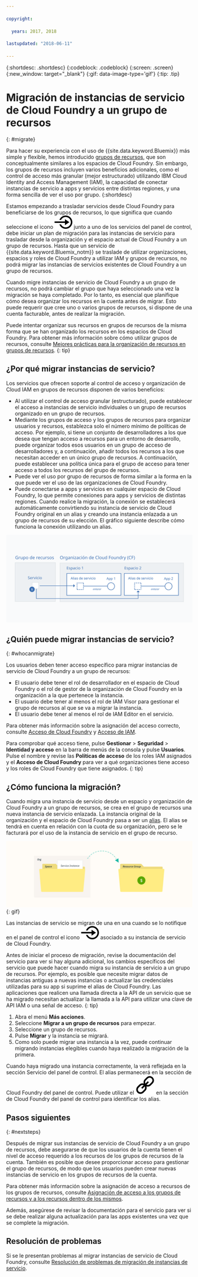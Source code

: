 ```yaml
---

copyright:

  years: 2017, 2018

lastupdated: "2018-06-11"

---
```


{:shortdesc: .shortdesc}
{:codeblock: .codeblock}
{:screen: .screen}
{:new_window: target="_blank"}
{:gif: data-image-type='gif'}
{:tip: .tip}

# Migración de instancias de servicio de Cloud Foundry a un grupo de recursos
{: #migrate}

Para hacer su experiencia con el uso de {{site.data.keyword.Bluemix}} más simple y flexible, hemos introducido [grupos de recursos](/docs/resources/resourcegroups.html#rgs), que son conceptualmente similares a los espacios de Cloud Foundry. Sin embargo, los grupos de recursos incluyen varios beneficios adicionales, como el control de acceso más granular (mejor estructurado) utilizando IBM Cloud Identity and Access Management (IAM), la capacidad de conectar instancias de servicio a apps y servicios entre distintas regiones, y una forma sencilla de ver el uso por grupo.
{:shortdesc}

Estamos empezando a trasladar servicios desde Cloud Foundry para beneficiarse de los grupos de recursos, lo que significa que cuando seleccione el icono ![Migrar esta instancia de servicio a un grupo de recursos](images/migrate.svg "Migrar esta instancia de servicio a un grupo de recursos") junto a uno de los servicios del panel de control, debe iniciar un plan de migración para las instancias de servicio para trasladar desde la organización y el espacio actual de Cloud Foundry a un grupo de recursos. Hasta que un servicio de {{site.data.keyword.Bluemix_notm}} se traslade de utilizar organizaciones, espacios y roles de Cloud Foundry a utilizar IAM y grupos de recursos, no podrá migrar las instancias de servicios existentes de Cloud Foundry a un grupo de recursos.

Cuando migre instancias de servicio de Cloud Foundry a un grupo de recursos, no podrá cambiar el grupo que haya seleccionado una vez la migración se haya completado. Por lo tanto, es esencial que planifique cómo desea organizar los recursos en la cuenta antes de migrar. Esto puede requerir que cree uno o varios grupos de recursos, si dispone de una cuenta facturable, antes de realizar la migración. 

Puede intentar organizar sus recursos en grupos de recursos de la misma forma que se han organizado los recursos en los espacios de Cloud Foundry. Para obtener más información sobre cómo utilizar grupos de recursos, consulte [Mejores prácticas para la organización de recursos en grupos de recursos](/docs/resources/bestpractice_rgs.html#bp_resourcegroups).
{: tip}


## ¿Por qué migrar instancias de servicio?

Los servicios que ofrecen soporte al control de acceso y organización de Cloud IAM en grupos de recursos disponen de varios beneficios:

* Al utilizar el control de acceso granular (estructurado), puede establecer el acceso a instancias de servicio individuales o un grupo de recursos organizado en un grupo de recursos. 
* Mediante los grupos de acceso y los grupos de recursos para organizar usuarios y recursos, establezca solo el número mínimo de políticas de acceso. Por ejemplo, si tiene un conjunto de desarrolladores a los que desea que tengan acceso a recursos para un entorno de desarrollo, puede organizar todos esos usuarios en un grupo de acceso de desarrolladores y, a continuación, añadir todos los recursos a los que necesitan acceder en un único grupo de recursos. A continuación, puede establecer una política única para el grupo de acceso para tener acceso a todos los recursos del grupo de recursos.
* Puede ver el uso por grupo de recursos de forma similar a la forma en la que puede ver el uso de las organizaciones de Cloud Foundry.
* Puede conectarse a apps y servicios en cualquier espacio de Cloud Foundry, lo que permite conexiones para apps y servicios de distintas regiones. Cuando realice la migración, la conexión se establecerá automáticamente convirtiendo su instancia de servicio de Cloud Foundry original en un alias y creando una instancia enlazada a un grupo de recursos de su elección. El gráfico siguiente describe cómo funciona la conexión utilizando un alias.

![Enlace de una instancia de servicio a un espacio de Cloud Foundry para crear un alias](images/alias.svg "Enlace de una instancia de servicio a un espacio de Cloud Foundry para crear un alias")

## ¿Quién puede migrar instancias de servicio?
{: #whocanmigrate}

Los usuarios deben tener acceso específico para migrar instancias de servicio de Cloud Foundry a un grupo de recursos:

* El usuario debe tener el rol de desarrollador en el espacio de Cloud Foundry o el rol de gestor de la organización de Cloud Foundry en la organización a la que pertenece la instancia.
* El usuario debe tener al menos el rol de IAM Visor para gestionar el grupo de recursos al que se va a migrar la instancia.
* El usuario debe tener al menos el rol de IAM Editor en el servicio.

Para obtener más información sobre la asignación del acceso correcto, consulte [Acceso de Cloud Foundry](/docs/iam/cfaccess.html#cfaccess) y [Acceso de IAM](/docs/iam/users_roles.html#platformrolestable).

Para comprobar qué acceso tiene, pulse **Gestionar** &gt; **Seguridad** &gt; **Identidad y acceso** en la barra de menús de la consola y pulse **Usuarios**. Pulse el nombre y revise las **Políticas de acceso** de los roles IAM asignados y el **Acceso de Cloud Foundry** para ver a qué organizaciones tiene acceso y los roles de Cloud Foundry que tiene asignados.
{: tip}


## ¿Cómo funciona la migración?

Cuando migra una instancia de servicio desde un espacio y organización de Cloud Foundry a un grupo de recursos, se crea en el grupo de recursos una nueva instancia de servicio enlazada. La instancia original de la organización y el espacio de Cloud Foundry pasa a ser un [alias](/docs/resources/connecting_apps.html#what_is_alias). El alias se tendrá en cuenta en relación con la cuota de su organización, pero se le facturará por el uso de la instancia de servicio en el grupo de recurso.

![Migración de una instancia de servicio de Cloud Foundry a un grupo de recursos](images/migration.gif){: gif}

Las instancias de servicio se migran de una en una cuando se lo notifique en el panel de control el icono ![Migrar esta instancia de servicios a un grupo de recursos](images/migrate.svg "Migrar esta instancia de servicio a un grupo de recursos") asociado a su instancia de servicio de Cloud Foundry.

Antes de iniciar el proceso de migración, revise la documentación del servicio para ver si hay alguna adicional, los cambios específicos del servicio que puede hacer cuando migra su instancia de servicio a un grupo de recursos. Por ejemplo, es posible que necesite migrar datos de instancias antiguas a nuevas instancias o actualizar las credenciales utilizadas para su app si suprime el alias de Cloud Foundry. Las aplicaciones que realicen una llamada directa a la API de un servicio que se ha migrado necesitan actualizar la llamada a la API para utilizar una clave de API IAM o una señal de acceso.
{: tip}

1. Abra el menú **Más acciones**.
2. Seleccione **Migrar a un grupo de recursos** para empezar.
3. Seleccione un grupo de recursos.
4. Pulse **Migrar** y la instancia se migrará.
5. Como solo puede migrar una instancia a la vez, puede continuar migrando instancias elegibles cuando haya realizado la migración de la primera.

Cuando haya migrado una instancia correctamente, la verá reflejada en la sección Servicio del panel de control. El alias permanecerá en la sección de Cloud Foundry del panel de control. Puede utilizar el ![Icono de enlace](images/link.svg "Icono de enlace que representa un alias") en la sección de Cloud Foundry del panel de control para identificar los alias.

## Pasos siguientes
{: #nextsteps}

Después de migrar sus instancias de servicio de Cloud Foundry a un grupo de recursos, debe asegurarse de que los usuarios de la cuenta tienen el nivel de acceso requerido a los recursos de los grupos de recursos de la cuenta. También es posible que desee proporcionar acceso para gestionar el grupo de recursos, de modo que los usuarios pueden crear nuevas instancias de servicio en los grupos de recursos de la cuenta.

Para obtener más información sobre la asignación de acceso a recursos de los grupos de recursos, consulte [Asignación de acceso a los grupos de recursos y a los recursos dentro de los mismos](/docs/resources/bestpractice_rgs.html#assigning-access-to-resource-groups-and-the-resources-within-them).

Además, asegúrese de revisar la documentación para el servicio para ver si se debe realizar alguna actualización para las apps existentes una vez que se complete la migración. 


## Resolución de problemas

Si se le presentan problemas al migrar instancias de servicio de Cloud Foundry, consulte [Resolución de problemas de migración de instancias de servicio](/docs/resources/ts_migration.html).
